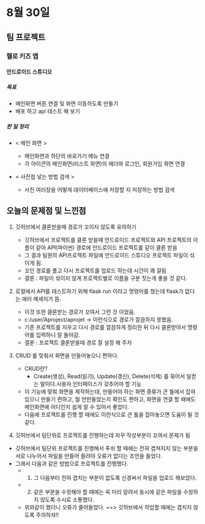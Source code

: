 # 8월 30일

## 팀 프로젝트
### 헬로 키즈 앱

#### 안드로이드 스튜디오

##### 목표
- 메인화면 버튼 연결 및 화면 이동하도록 만들기
- 배포 하고 api 테스트 해 보기  


##### 한 일 정리
- < 메인 화면 >
  - 메인화면과 하단의 바로가기 메뉴 연결
  - 각 아이콘의 메인화면(리스트 화면)의 헤더와 로그인, 회원가입 화면 연결

- < 사진첩 넣는 방법 검색 >
  - 사진 여러장을 어떻게 데이터베이스에 저장할 지 저장하는 방법 검색





## 오늘의 문제점 및 느낀점
1. 깃허브에서 클론받을때 경로가 꼬이지 않도록 유의하기
   - 깃허브에서 프로젝트를 클론 받을때 안드로이드 프로젝트와  API 프로젝트의 이름이 같아 API(파이썬) 경로에 안드로이드 프로젝트를 같이 클론 받음
   - 그 결과 팀원의 API프로젝트 파일에 안드로이드 스튜디오 프로젝트 파일이 섞이게 됨.
   - 꼬인 경로를 풀고 다시 프로젝트를 업로드 하는데 시간이 꽤 걸림
   - 결론 : 파일이 섞이지 않게 프로젝트별로 이름을 구분 짓는게 좋을 것 같다. 

2. 로컬에서 API를 테스트하기 위해 flask run 이라고 명령어를 쳤는데 flask가 없다는 에러 메세지가 뜸.
   - 이것 또한 클론받는 경로가 꼬여서 그런 것 이었음. 
   - c:/user/Aproject/aprojet   -> 이런식으로 경로가 깔끔하지 못했음.
   - 기존 프로젝트를 지우고 다시 경로를 깔끔하게 정리한 뒤 다시 클론받아서 명령어를 입력하니 잘 돌아감.
   - 결론 : 프로젝트 클론받을때 경로 잘 설정 해 주자 

3. CRUD 를 맞춰서 화면을 만들어놓으니 편하다.
   - CRUD란? 
     - Create(생성), Read(읽기), Update(갱신), Delete(삭제) 를 묶어서 일컫는 말이다.사용자 인터페이스가 갖추어야 할 기능
   - 이 기능에 맞춰 화면을 제작하는데, 만들어야 하는 화면 종류가 큰 틀에서 잡혀 있으니 만들기 편하고, 뭘 안만들었는지 확인도 편하고, 화면을 연결 할 때에도 메인화면에 어디인지 쉽게 알 수 있어서 좋았다.
   - 다음에 프로젝트를 진행 할 때에도 이런식으로 큰 틀을 잡아놓으면 도움이 될 것 같다.

4. 깃허브에서 팀단위로 프로젝트를 진행하는데 자꾸 작성부분이 꼬여서 문제가 됨
- 깃허브에서 팀단위 프로젝트를 진행해서 푸쉬 할 때에는 전혀 겹쳐지지 않는 부분을 서로 나누어서 파일을 만들어 올려야 오류가 없다는 조언을 들었다.
- 그래서 다음과 같은 방법으로 프로젝트를 진행했다.
  - 1) 그 다음부터 전혀 겹치는 부분이 없도록 신경써서 파일을 업로드 해보았다.
  - 2) 같은 부분을 수정해야 할 때에는 꼭 미리 알려서 동시에 같은 파일을 수정하지 않도록 수시로 소통했다.
  - 위와같이 했더니 오류가 줄어들었다. ==> 깃허브에서 작업할 때에는 겹치지 않도록 주의하자!!

